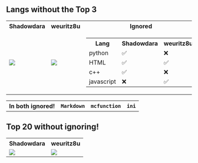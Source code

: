 <!-- IDK why i wrote this in HTML! -->
<h2>Langs without the Top 3</h2>
<table>
    <tr>
        <th><b>Shadowdara</b></th>
        <th><b>weuritz8u</b></th>
        <th><b>Ignored</b></th>
    </tr>
    <tr>
        <td><img
                src="https://github-readme-stats.vercel.app/api/top-langs/?username=Shadowdara&layout=compact&theme=chartreuse-dark&langs_count=20&exclude_repo=Arduino-NWT&hide=markdown,mcfunction,ini,python,html,c++">
        </td>
        <td><img
                src="https://github-readme-stats.vercel.app/api/top-langs/?username=weuritz8u&layout=compact&theme=chartreuse-dark&langs_count=20&hide=markdown,mcfunction,ini,html,css,javascript">
        </td>
        <td>
            <table>
                <tr>
                    <th>Lang
                    <th>Shadowdara</th>
                    <th>weuritz8u</th>
                </tr>
                <tr>
                    <td>python</td>
                    <td>✅</td>
                    <td>❌</td>
                </tr>
                <tr>
                    <td>HTML</td>
                    <td>✅</td>
                    <td>✅</td>
                </tr>
                <tr>
                    <td>c++</td>
                    <td>✅</td>
                    <td>❌</td>
                </tr>
                <tr>
                    <td>javascript</td>
                    <td>❌</td>
                    <td>✅</td>
                </tr>
            </table>
        </td>
    </tr>
</table>
<table>
	<tr>
		<th><b>In both ignored!</b></th>
		<th><code>Markdown</code></th>
		<th><code>mcfunction</code></th>
		<th><code>ini</code></th>
	</tr>
</table>
<h2>Top 20 without ignoring!</h2>
<table>
    <tr>
        <th><b>Shadowdara</b></th>
        <th><b>weuritz8u</b></th>
    </tr>
    <tr>
        <td><img
                src="https://github-readme-stats.vercel.app/api/top-langs/?username=Shadowdara&layout=compact&theme=chartreuse-dark&langs_count=20">
        </td>
        <td><img
                src="https://github-readme-stats.vercel.app/api/top-langs/?username=weuritz8u&layout=compact&theme=chartreuse-dark&langs_count=20">
        </td>
    </tr>
</table>
